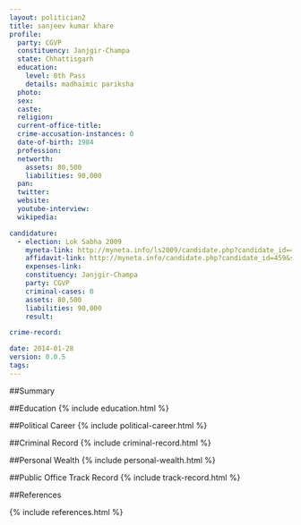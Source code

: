 ```yaml
---
layout: politician2
title: sanjeev kumar khare
profile: 
  party: CGVP
  constituency: Janjgir-Champa
  state: Chhattisgarh
  education: 
    level: 8th Pass
    details: madhaimic pariksha
  photo: 
  sex: 
  caste: 
  religion: 
  current-office-title: 
  crime-accusation-instances: 0
  date-of-birth: 1984
  profession: 
  networth: 
    assets: 80,500
    liabilities: 90,000
  pan: 
  twitter: 
  website: 
  youtube-interview: 
  wikipedia: 

candidature: 
  - election: Lok Sabha 2009
    myneta-link: http://myneta.info/ls2009/candidate.php?candidate_id=459
    affidavit-link: http://myneta.info/candidate.php?candidate_id=459&scan=original
    expenses-link: 
    constituency: Janjgir-Champa 
    party: CGVP
    criminal-cases: 0
    assets: 80,500
    liabilities: 90,000
    result:  

crime-record: 

date: 2014-01-28
version: 0.0.5
tags: 
---
```

##Summary


##Education
{% include education.html %}


##Political Career
{% include political-career.html %}


##Criminal Record
{% include criminal-record.html %}


##Personal Wealth
{% include personal-wealth.html %}


##Public Office Track Record
{% include track-record.html %}


##References


{% include references.html %}